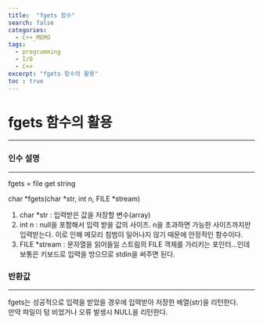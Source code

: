 ```yaml
---
title:  "fgets 함수"
search: false
categories: 
  - C++_MEMO
tags:
  - programming
  - I/O
  - C++
excerpt: "fgets 함수의 활용"
toc : true
---
```


# fgets 함수의 활용
___

### 인수 설명
___

fgets = file get string

char *fgets(char *str, int n, FILE *stream)  
1. char *str : 입력받은 값을 저장할 변수(array)
2. int n : null을 포함해서 입력 받을 값의 사이즈. n을 초과하면 가능한 사이즈까지만 입력받는다. 이로 인해 메모리 침범이 일어나지 않기 때문에 안정적인 함수이다. 
3. FILE *stream : 문자열을 읽어들일 스트림의 FILE 객체를 가리키는 포인터...인데 보통은 키보드로 입력을 방으므로 stdin을 써주면 된다.

### 반환값
___

fgets는 성공적으로 입력을 받았을 경우에 입력받아 저장한 배열(str)을 리턴한다.  
만약 파일이 텅 비었거나 오류 발생시 NULL을 리턴한다.